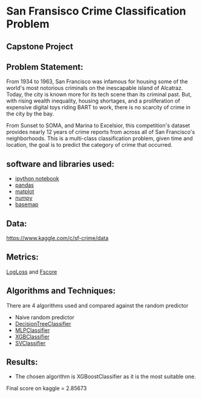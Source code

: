 # San Fransisco Crime Classification Problem
## Capstone Project

## Problem Statement:
From 1934 to 1963, San Francisco was infamous for housing some of the
world's most notorious criminals on the inescapable island of Alcatraz.
Today, the city is known more for its tech scene than its criminal past. But,
with rising wealth inequality, housing shortages, and a proliferation of
expensive digital toys riding BART to work, there is no scarcity of crime in
the city by the bay.

From Sunset to SOMA, and Marina to Excelsior, this competition's dataset
provides nearly 12 years of crime reports from across all of San Francisco's
neighborhoods. This is a multi-class classification problem, given time and
location, the goal is to predict the category of crime that occurred.

## software and libraries used:
* [ipython notebook](https://ipython.org/ipython-doc/3/notebook/)
* [pandas](https://pandas.pydata.org/pandas-docs/stable/) 
* [matplot](https://matplotlib.org/contents.html)
* [numpy](https://docs.scipy.org/doc/)
* [basemap](https://matplotlib.org/basemap/api/basemap_api.html#module-mpl_toolkits.basemap)

## Data:
https://www.kaggle.com/c/sf-crime/data

## Metrics:
[LogLoss](http://wiki.fast.ai/index.php/Log_Loss) and [Fscore](https://en.wikipedia.org/wiki/F1_score)

## Algorithms and Techniques:
There are 4 algorithms used and compared against the random predictor
* Naive random predictor
* [DecisionTreeClassifier](http://scikit-learn.org/stable/modules/generated/sklearn.tree.DecisionTreeClassifier.html)
* [MLPClassifier](http://scikit-learn.org/stable/modules/generated/sklearn.neural_network.MLPClassifier.html)
* [XGBClassifier](http://xgboost.readthedocs.io/en/latest/python/python_api.html)
* [SVClassifier](http://scikit-learn.org/stable/modules/generated/sklearn.svm.SVC.html)

## Results:
* The chosen algorithm is XGBoostClassifier as it is the most suitable one.

Final score on kaggle = 2.85673

